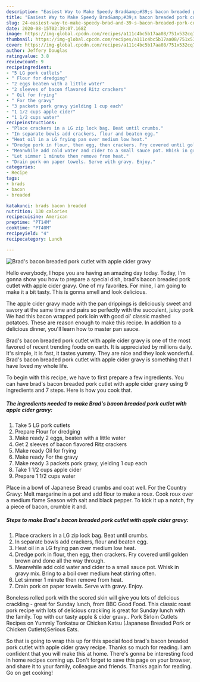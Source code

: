```yaml
---
description: "Easiest Way to Make Speedy Brad&amp;#39;s bacon breaded pork cutlet with apple cider gravy"
title: "Easiest Way to Make Speedy Brad&amp;#39;s bacon breaded pork cutlet with apple cider gravy"
slug: 24-easiest-way-to-make-speedy-brad-and-39-s-bacon-breaded-pork-cutlet-with-apple-cider-gravy
date: 2020-08-15T02:39:07.168Z
image: https://img-global.cpcdn.com/recipes/a111c4bc5b17aa08/751x532cq70/brads-bacon-breaded-pork-cutlet-with-apple-cider-gravy-recipe-main-photo.jpg
thumbnail: https://img-global.cpcdn.com/recipes/a111c4bc5b17aa08/751x532cq70/brads-bacon-breaded-pork-cutlet-with-apple-cider-gravy-recipe-main-photo.jpg
cover: https://img-global.cpcdn.com/recipes/a111c4bc5b17aa08/751x532cq70/brads-bacon-breaded-pork-cutlet-with-apple-cider-gravy-recipe-main-photo.jpg
author: Jeffery Douglas
ratingvalue: 3.8
reviewcount: 9
recipeingredient:
- "5 LG pork cutlets"
- " Flour for dredging"
- "2 eggs beaten with a little water"
- "2 sleeves of bacon flavored Ritz crackers"
- " Oil for frying"
- " For the gravy"
- "3 packets pork gravy yielding 1 cup each"
- "1 1/2 cups apple cider"
- "1 1/2 cups water"
recipeinstructions:
- "Place crackers in a LG zip lock bag. Beat until crumbs."
- "In separate bowls add crackers, flour and beaten egg."
- "Heat oil in a LG frying pan over medium low heat."
- "Dredge pork in flour, then egg, then crackers. Fry covered until golden brown and done all the way through."
- "Meanwhile add cold water and cider to a small sauce pot. Whisk in gravy mix. Bring to a boil over medium heat stirring often."
- "Let simmer 1 minute then remove from heat."
- "Drain pork on paper towels. Serve with gravy. Enjoy."
categories:
- Recipe
tags:
- brads
- bacon
- breaded

katakunci: brads bacon breaded 
nutrition: 130 calories
recipecuisine: American
preptime: "PT14M"
cooktime: "PT40M"
recipeyield: "4"
recipecategory: Lunch

---
```



![Brad&#39;s bacon breaded pork cutlet with apple cider gravy](https://img-global.cpcdn.com/recipes/a111c4bc5b17aa08/751x532cq70/brads-bacon-breaded-pork-cutlet-with-apple-cider-gravy-recipe-main-photo.jpg)

Hello everybody, I hope you are having an amazing day today. Today, I'm gonna show you how to prepare a special dish, brad&#39;s bacon breaded pork cutlet with apple cider gravy. One of my favorites. For mine, I am going to make it a bit tasty. This is gonna smell and look delicious.

The apple cider gravy made with the pan drippings is deliciously sweet and savory at the same time and pairs so perfectly with the succulent, juicy pork We had this bacon wrapped pork loin with good ol&#39; classic mashed potatoes. These are reason enough to make this recipe. In addition to a delicious dinner, you&#39;ll learn how to master pan sauce.

Brad&#39;s bacon breaded pork cutlet with apple cider gravy is one of the most favored of recent trending foods on earth. It is appreciated by millions daily. It's simple, it is fast, it tastes yummy. They are nice and they look wonderful. Brad&#39;s bacon breaded pork cutlet with apple cider gravy is something that I have loved my whole life.


To begin with this recipe, we have to first prepare a few ingredients. You can have brad&#39;s bacon breaded pork cutlet with apple cider gravy using 9 ingredients and 7 steps. Here is how you cook that.

##### The ingredients needed to make Brad&#39;s bacon breaded pork cutlet with apple cider gravy:

1. Take 5 LG pork cutlets
1. Prepare  Flour for dredging
1. Make ready 2 eggs, beaten with a little water
1. Get 2 sleeves of bacon flavored Ritz crackers
1. Make ready  Oil for frying
1. Make ready  For the gravy
1. Make ready 3 packets pork gravy, yielding 1 cup each
1. Take 1 1/2 cups apple cider
1. Prepare 1 1/2 cups water


Place in a bowl of Japanese Bread crumbs and coat well. For the Country Gravy: Melt margarine in a pot and add flour to make a roux. Cook roux over a medium flame Season with salt and black pepper. To kick it up a notch, fry a piece of bacon, crumble it and. 

##### Steps to make Brad&#39;s bacon breaded pork cutlet with apple cider gravy:

1. Place crackers in a LG zip lock bag. Beat until crumbs.
1. In separate bowls add crackers, flour and beaten egg.
1. Heat oil in a LG frying pan over medium low heat.
1. Dredge pork in flour, then egg, then crackers. Fry covered until golden brown and done all the way through.
1. Meanwhile add cold water and cider to a small sauce pot. Whisk in gravy mix. Bring to a boil over medium heat stirring often.
1. Let simmer 1 minute then remove from heat.
1. Drain pork on paper towels. Serve with gravy. Enjoy.


Boneless rolled pork with the scored skin will give you lots of delicious crackling - great for Sunday lunch, from BBC Good Food. This classic roast pork recipe with lots of delicious crackling is great for Sunday lunch with the family. Top with our tasty apple &amp; cider gravy.. Pork Sirloin Cutlets Recipes on Yummly Tonkatsu or Chicken Katsu (Japanese Breaded Pork or Chicken Cutlets)Serious Eats. 

So that is going to wrap this up for this special food brad&#39;s bacon breaded pork cutlet with apple cider gravy recipe. Thanks so much for reading. I am confident that you will make this at home. There's gonna be interesting food in home recipes coming up. Don't forget to save this page on your browser, and share it to your family, colleague and friends. Thanks again for reading. Go on get cooking!
